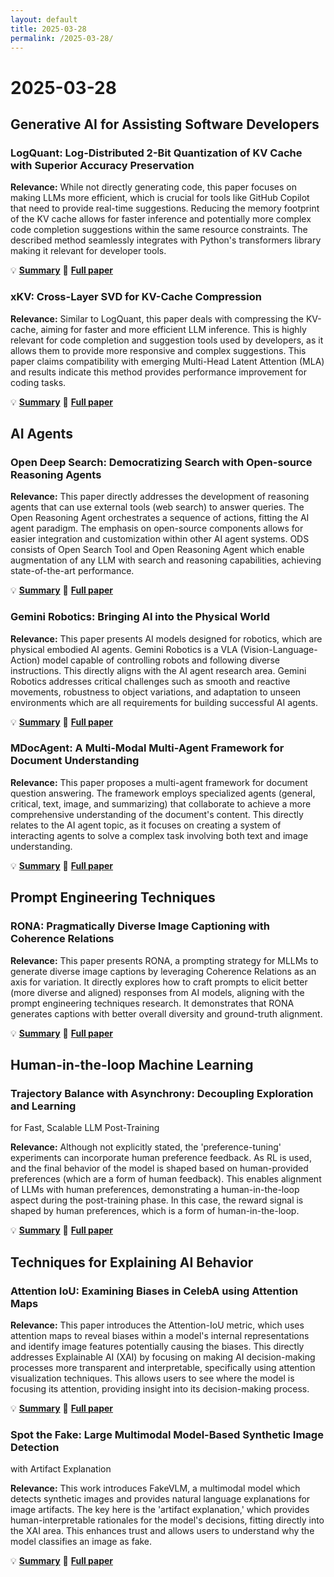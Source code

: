 ```yaml
---
layout: default
title: 2025-03-28
permalink: /2025-03-28/
---
```


# 2025-03-28

## Generative AI for Assisting Software Developers

### LogQuant: Log-Distributed 2-Bit Quantization of KV Cache with Superior Accuracy Preservation

**Relevance:** While not directly generating code, this paper focuses on making LLMs more efficient, which is crucial for tools like GitHub Copilot that need to provide real-time suggestions. Reducing the memory footprint of the KV cache allows for faster inference and potentially more complex code completion suggestions within the same resource constraints. The described method seamlessly integrates with Python's transformers library making it relevant for developer tools.

💡 **[Summary](2503.19950/)** 📄 **[Full paper](https://arxiv.org/pdf/2503.19950)**

### xKV: Cross-Layer SVD for KV-Cache Compression

**Relevance:** Similar to LogQuant, this paper deals with compressing the KV-cache, aiming for faster and more efficient LLM inference. This is highly relevant for code completion and suggestion tools used by developers, as it allows them to provide more responsive and complex suggestions. This paper claims compatibility with emerging Multi-Head Latent Attention (MLA) and results indicate this method provides performance improvement for coding tasks.

💡 **[Summary](2503.18893/)** 📄 **[Full paper](https://arxiv.org/pdf/2503.18893)**

## AI Agents

### Open Deep Search: Democratizing Search with Open-source Reasoning Agents

**Relevance:** This paper directly addresses the development of reasoning agents that can use external tools (web search) to answer queries.  The Open Reasoning Agent orchestrates a sequence of actions, fitting the AI agent paradigm.  The emphasis on open-source components allows for easier integration and customization within other AI agent systems. ODS consists of Open Search Tool and Open Reasoning Agent which enable augmentation of any LLM with search and reasoning capabilities, achieving state-of-the-art performance.

💡 **[Summary](2503.20201/)** 📄 **[Full paper](https://arxiv.org/pdf/2503.20201)**

### Gemini Robotics: Bringing AI into the Physical World

**Relevance:** This paper presents AI models designed for robotics, which are physical embodied AI agents. Gemini Robotics is a VLA (Vision-Language-Action) model capable of controlling robots and following diverse instructions. This directly aligns with the AI agent research area. Gemini Robotics addresses critical challenges such as smooth and reactive movements, robustness to object variations, and adaptation to unseen environments which are all requirements for building successful AI agents.

💡 **[Summary](2503.20020/)** 📄 **[Full paper](https://arxiv.org/pdf/2503.20020)**

### MDocAgent: A Multi-Modal Multi-Agent Framework for Document Understanding

**Relevance:** This paper proposes a multi-agent framework for document question answering. The framework employs specialized agents (general, critical, text, image, and summarizing) that collaborate to achieve a more comprehensive understanding of the document's content. This directly relates to the AI agent topic, as it focuses on creating a system of interacting agents to solve a complex task involving both text and image understanding.

💡 **[Summary](2503.13964/)** 📄 **[Full paper](https://arxiv.org/pdf/2503.13964)**

## Prompt Engineering Techniques

### RONA: Pragmatically Diverse Image Captioning with Coherence Relations

**Relevance:** This paper presents RONA, a prompting strategy for MLLMs to generate diverse image captions by leveraging Coherence Relations as an axis for variation. It directly explores how to craft prompts to elicit better (more diverse and aligned) responses from AI models, aligning with the prompt engineering techniques research. It demonstrates that RONA generates captions with better overall diversity and ground-truth alignment.

💡 **[Summary](2503.10997/)** 📄 **[Full paper](https://arxiv.org/pdf/2503.10997)**

## Human-in-the-loop Machine Learning

### Trajectory Balance with Asynchrony: Decoupling Exploration and Learning
  for Fast, Scalable LLM Post-Training

**Relevance:** Although not explicitly stated, the 'preference-tuning' experiments can incorporate human preference feedback. As RL is used, and the final behavior of the model is shaped based on human-provided preferences (which are a form of human feedback). This enables alignment of LLMs with human preferences, demonstrating a human-in-the-loop aspect during the post-training phase. In this case, the reward signal is shaped by human preferences, which is a form of human-in-the-loop.

💡 **[Summary](2503.18929/)** 📄 **[Full paper](https://arxiv.org/pdf/2503.18929)**

## Techniques for Explaining AI Behavior

### Attention IoU: Examining Biases in CelebA using Attention Maps

**Relevance:** This paper introduces the Attention-IoU metric, which uses attention maps to reveal biases within a model's internal representations and identify image features potentially causing the biases. This directly addresses Explainable AI (XAI) by focusing on making AI decision-making processes more transparent and interpretable, specifically using attention visualization techniques. This allows users to see where the model is focusing its attention, providing insight into its decision-making process.

💡 **[Summary](2503.19846/)** 📄 **[Full paper](https://arxiv.org/pdf/2503.19846)**

### Spot the Fake: Large Multimodal Model-Based Synthetic Image Detection
  with Artifact Explanation

**Relevance:** This work introduces FakeVLM, a multimodal model which detects synthetic images and provides natural language explanations for image artifacts. The key here is the 'artifact explanation,' which provides human-interpretable rationales for the model's decisions, fitting directly into the XAI area. This enhances trust and allows users to understand why the model classifies an image as fake.

💡 **[Summary](2503.14905/)** 📄 **[Full paper](https://arxiv.org/pdf/2503.14905)**


